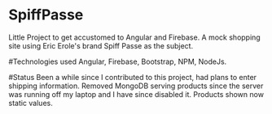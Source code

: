 # SpiffPasse
Little Project to get accustomed to Angular and Firebase. A mock shopping site using Eric Erole's brand Spiff Passe as the subject.

#Technologies used
Angular, Firebase, Bootstrap, NPM, NodeJs.

#Status
Been a while since I contributed to this project, had plans to enter shipping information.
Removed MongoDB serving products since the server was running off my laptop and I have since disabled it. 
Products shown now static values. 

